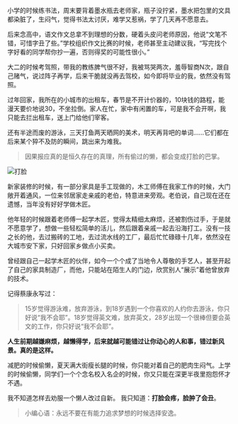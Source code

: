 小学的时候练书法，周末要背着墨水瓶去老师家，瓶子没拧紧，墨水把包里的文具都染脏了，生闷气，觉得书法太讨厌，难学又惹祸，学了几天再不愿意去。

后来念高中，语文作文总拿不到理想的分数，硬着头皮问老师原因，他说“文笔不错，可惜字丑了些。”学校组织作文比赛的时候，老师甚至主动建议我，“写完找个字好看的同学帮你抄一遍，否则得奖的可能性很小。”

大二的时候考驾照，带我的教练脾气很不好，我被骂哭两次，羞辱智商N次，跟自己赌气，说过阵子再学，后来干脆就没再去驾校，如今即将毕业的我，依然没有驾照。

过年回家，我所在的小城市的出租车，春节是不开计价器的，10块钱的路程，能漫天要价地说30，不坐拉倒。家人在忙，家中有闲置的车，可是我不会开啊，我只能去拦出租车，送上门给他们宰客。

还有半途而废的游泳，三天打鱼两天晒网的美术，明天再背吧的单词……它们都在后来某个猝不及防的瞬间，跳出来为难我。

> 因果报应真的是恒久存在的真理，所有偷过的懒，都会变成打脸的巴掌。

![打脸](https://pic.dandy.fun/14918118462748.jpg)

新家装修的时候，有一部分家具是手工现做的，木工师傅在我家工作的时候，大门敞开着通风，一位来邻居家走亲戚的老伯，特意进来旁观。老伯说，自己现在还在遗憾，当年没有好好学做木匠。

他年轻的时候跟着老师傅一起学木匠，觉得太精细太麻烦，还被割伤过手，于是就不愿意学了，想做一些轻松简单的活儿，然后跟着亲戚一起去沿海打工。没有一技之长的他，去过搬砖的工地，去过流水线的工厂，最后忙忙碌碌十几年，依然没在大城市安下家，只好回家乡做点小买卖。

曾经跟自己一起学木匠的伙伴，如今一个个成了当地令人尊敬的手艺人，甚至开起了自己的家具制造厂，而他，只能站在陌生人的门边，欣赏别人“展示”着他曾放弃的技术。

记得蔡康永写过：

> 15岁觉得游泳难，放弃游泳，到18岁遇到一个你喜欢的人约你去游泳，你只好说“我不会耶”。18岁觉得英文难，放弃英文，28岁出现一个很棒但要会英文的工作，你只好说“我不会耶”。

**人生前期越嫌麻烦，越懒得学，后来就越可能错过让你动心的人和事，错过新风景。真的是这样。**

减肥的时候偷懒，夏天满大街瘦长腿的时候，你只能对着自己的肥肉生闷气。上学的时候偷懒，同学们一个个念名校入名企的时候，你又只能在深更半夜里抱怨怀才不遇。

我不知道怎样去劝服一个懒人改过自新。 我只知道：**打脸会疼，脸肿了会丑**。

> 小编心语：永远不要在有能力追求梦想的时候选择安逸。


